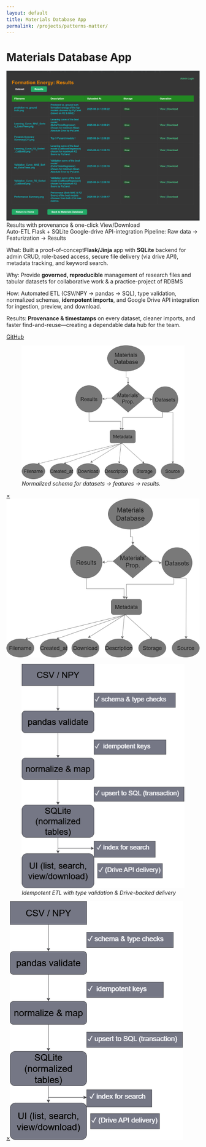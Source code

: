 ```yaml
---
layout: default
title: Materials Database App
permalink: /projects/patterns-matter/
---
```

# Materials Database App

<div class="media hero" data-alt="Results with provenance & one-click View/Download">
  <img src="/assets/img/projects/db-app/hero.png"
       alt="Results with provenance & one-click View/Download">
</div>

<div class="hero-note">Results with provenance & one-click View/Download</div>

<div class="metrics">
  <span class="metric">Auto-ETL</span>
  <span class="metric alt">Flask + SQLite</span>
  <span class="metric alt">Google-drive API-integration</span>
  <span class="metric good">Pipeline: Raw data → Featurization → Results</span>
</div>

<p><span class="label">What:</span> Built a proof-of-concept<strong>Flask/Jinja</strong> app with <strong>SQLite</strong> backend for admin CRUD, role-based access, secure file delivery (via drive API), metadata tracking, and keyword search.</p>
<p><span class="label">Why:</span> Provide <strong>governed, reproducible</strong> management of research files and tabular datasets for collaborative work & a practice-project of RDBMS</p>
<p><span class="label">How:</span> Automated ETL (CSV/NPY → pandas → SQL), type validation, normalized schemas, <strong>idempotent imports</strong>, and Google Drive API integration for ingestion, preview, and download.</p>
<p><span class="label">Results:</span> <strong>Provenance & timestamps</strong> on every dataset, cleaner imports, and faster find-and-reuse—creating a dependable data hub for the team.</p>

<p><a class="btn" href="https://github.com/submerged-in-matrix/Patterns-Matter" target="_blank" rel="noopener">GitHub</a></p>

<div class="gallery equal">
  <figure class="figure tilt">
    <a href="#fe-fig1">
      <div class="frame">
        <img class="pixel-safe" src="/assets/img/projects/db-app/fig1.png" alt="Schema">
      </div>
    </a>
    <figcaption><em>Normalized schema for datasets → features → results.</em></figcaption>
  </figure>
  <div id="fe-fig1" class="lb"><a class="x" href="#">×</a><img src="/assets/img/projects/db-app/fig1.png" alt=""></div>

  <figure class="figure tilt">
    <a href="#fe-fig2">
      <div class="frame">
        <img class="pixel-safe" src="/assets/img/projects/db-app/fig2.png" alt="ETL">
      </div>
    </a>
    <figcaption><em>Idempotent ETL with type validation & Drive-backed delivery</em></figcaption>
  </figure>
  <div id="fe-fig2" class="lb"><a class="x" href="#">×</a><img src="/assets/img/projects/db-app/fig2.png" alt=""></div>
</div>
